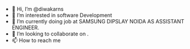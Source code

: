 - 👋 Hi, I’m @diwakarns
- 👀 I’m interested in software Development
- 🌱 I’m currently doing job at SAMSUNG DIPSLAY NOIDA AS ASSISTANT ENGINEER.
- 💞️ I’m looking to collaborate on .
- 📫 How to reach me 

<!---
diwakarns/diwakarns is a ✨ special ✨ repository because its `README.md` (this file) appears on your GitHub profile.
You can click the Preview link to take a look at your changes.
--->

